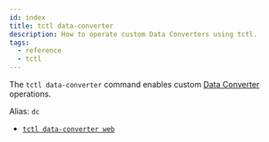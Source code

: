 ```yaml
---
id: index
title: tctl data-converter
description: How to operate custom Data Converters using tctl.
tags:
  - reference
  - tctl
---
```


The `tctl data-converter` command enables custom [Data Converter](/docs/content/what-is-a-data-converter) operations.

Alias: `dc`

- [`tctl data-converter web`](/docs/reference/tctl/data-converter/web)
